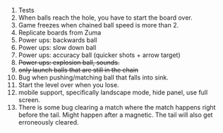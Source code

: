 1. Tests
2. When balls reach the hole, you have to start the board over.
3. Game freezes when chained ball speed is more than 2.
4.  Replicate boards from Zuma
5.  Power ups: backwards ball
6.  Power ups: slow down ball
7.  Power ups: accuracy ball (quicker shots + arrow target)
8.  ~~Power ups: explosion ball, sounds.~~
9.  ~~only launch balls that are still in the chain~~
10. Bug when pushing/matching ball that falls into sink.
11. Start the level over when you lose.
12. mobile support, specifically landscape mode, hide panel,
    use full screen.
13. There is some bug clearing a match where the match happens right before the tail. Might happen after a magnetic. The tail will also get erroneously cleared.